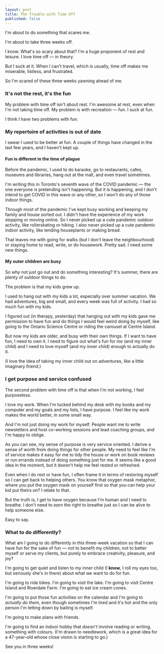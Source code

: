 ```yaml
---
layout: post
title: The Trouble with Time Off
published: false
---
```


I'm about to do something that scares me.

I'm about to take three weeks off.

I know. What's so scary about that? I'm a huge proponent of rest and leisure. I love time off — in theory.

But I suck at it. When I can't travel, which is usually, time off makes me miserable, listless, and frustrated.

So I'm scared of these three weeks yawning ahead of me.

### It's not the rest, it's the fun

My problem with time off isn't about rest. I'm awesome at rest, even when I'm not taking time off. My problem is with recreation — fun. I suck at fun.

I think I have two problems with fun.

### My repertoire of activities is out of date

I swear I used to be better at fun. A couple of things have changed in the last few years, and I haven't kept up.

#### Fun is different in the time of plague

Before the pandemic, I used to do karaoke, go to restaurants, cafes, museums and libraries, hang out at the mall, and even travel sometimes. 

I'm writing this in Toronto's seventh wave of the COVID pandemic — the one everyone is pretending isn't happening. But it is happening, and I don't intend to get COVID in this wave or any other, so I won't do any of those indoor things.

Through most of the pandemic I've kept busy working and keeping my family and house sorted out. I didn't have the experience of my work stopping or moving online. So I never picked up a cute pandemic outdoor activity, like rollerskating or hiking. I also never picked up a cute pandemic indoor activity, like tending houseplants or making bread.

That leaves me with going for walks (but I don't leave the neighbourhood) or staying home to read, write, or do housework. Pretty sad. I need some new things.

#### My outer children are busy

So why not just go out and do something interesting? It's summer, there are plenty of outdoor things to do.

The problem is that my kids grew up. 

I used to hang out with my kids a lot, especially over summer vacation. We had adventures, big and small, and every week was full of activity. I had so much fun with my kids.

I figured out (in therapy, yesterday) that hanging out with my kids gave me permission to have fun and do things I would feel weird doing by myself, like going to the Ontario Science Centre or riding the carousel at Centre Island. 

But now my kids are older, and busy with their own things. If I want to have fun, I need to own it. I need to figure out what's fun for *me* (and my inner child) and I need to love myself (and my inner child) enough to actually do it.

(I love the idea of taking my inner child out on adventures, like a little imaginary friend.)

### I get purpose and service confused

The second problem with time off is that when I'm not working, I feel purposeless.

I love my work. When I'm tucked behind my desk with my books and my computer and my goals and my lists, I have purpose. I feel like my work makes the world better, in some small way.

And I'm not just doing my work for myself. People want me to write newsletters and host co-working sessions and lead coaching groups, and I'm happy to oblige. 

As you can see, my sense of purpose is very service oriented. I derive a sense of worth from doing things for other people. My need to feel like I'm of service makes it easy for me to tidy the house or work on book reviews or run errands instead of doing something just for me. It seems like a good idea in the moment, but it doesn't help me feel rested or refreshed.

Even when I do rest or have fun, I often frame it in terms of restoring myself so I can get back to helping others. You know that oxygen mask metaphor, where you put the oxygen mask on yourself first so that you can help your kid put theirs on? I relate to that.

But the truth is, I get to have oxygen because I'm human and I need to breathe. I don't need to *earn* the right to breathe just so I can be alive to help someone else.

Easy to say.

### What to do differently?

What am I going to do differently in this three-week vacation so that I can have fun for the sake of fun — not to benefit my children, not to better myself or serve my clients, but purely to embrace creativity, pleasure, and joy?

I'm going to get quiet and listen to my inner child (I **know**, I roll my eyes too, but seriously she's in there) about what we want to do for fun.

I'm going to ride bikes. I'm going to visit the lake. I'm going to visit Centre Island and Riverdale Farm. I'm going to eat ice cream cones.

I'm going to put those fun activities on the calendar and I'm going to *actually do them*, even though sometimes I'm tired and it's hot and the only person I'm letting down by bailing is myself.

I'm going to make plans with friends.

I'm going to find an indoor hobby that *doesn't* involve reading or writing, something with colours. (I'm drawn to needlework, which is a great idea for a 47-year-old whose close vision is starting to go.)

See you in three weeks!
